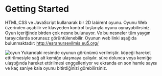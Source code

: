 # Getting Started

HTML,CSS ve JavaScript kullanarak bir 2D labirent oyunu. Oyunu Web üzerinden açabilir ve klavyeden kontrol tuşlarıyla oyunu oynayabilirsiniz.
Oyun içeriğinde birden çok nesne bulunuyor. Ve bu nesneler tüm yaygın tarayıcılarda sorunsuz görüntülenebilir.
Oyunun web linki aşağıda bulunmaktadır:
http://esranursevilmis.eu5.org/


![oyun](https://github.com/esranursevilmis/MazeGame_JavaScript/assets/92573290/82c5d043-7566-485b-92cd-1530598d7c38)
Yukarıdaki resimde oyunun görünümü verilmiştir. köpeği hareket ettirilmesiyle sağ alt kemiğe ulaşmaya çalışılır. süre dolunca veya kemiğe ulaştığında hareket ettirilmesi enggelleniyor ve ekranda en son hamle sayısı ve kaç saniye kala oyunu bitirdiğinizi görebilirsiniz.
